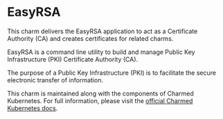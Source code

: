 # EasyRSA

This charm delivers the EasyRSA application to act as a Certificate Authority
(CA) and creates certificates for related charms.

EasyRSA is a command line utility to build and manage Public Key
Infrastructure (PKI) Certificate Authority (CA).

The purpose of a Public Key Infrastructure (PKI) is to facilitate the secure
electronic transfer of information.

This charm is maintained along with the components of Charmed Kubernetes. For full information,
please visit the [official Charmed Kubernetes docs](https://www.ubuntu.com/kubernetes/docs/charm-easyrsa).
